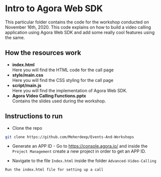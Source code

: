 # Intro to Agora Web SDK

This particular folder contains the code for the workshop conducted on November 16th, 2020. This code explains on how to build a video calling application using Agora Web SDK and add some really cool features using the same.

## How the resources work

* <strong>index.html</strong><br>Here you will find the HTML code for the call page
* <strong>style/main.css</strong> <br>
Here you will find the CSS styling for the call page
* <strong>script/main.js</strong><br>Here you will find the implementation of Agora Web SDK.
* <strong>Agora Video Calling Functions.pptx</strong><br>Contains the slides used during the workshop.


## Instructions to run
* Clone the repo 
```bash
git clone https://github.com/Meherdeep/Events-And-Workshops
```
* Generate an APP ID - Go to https://console.agora.io/ and inside the `Project Management` create a new project in order to get an APP ID. 

* Navigate to the file `Index.html` inside the folder `Advanced-Video-Calling`

```bash
Run the index.html file for setting up a call
```
